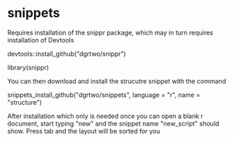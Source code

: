 # snippets

Requires installation of the snippr package, which may in turn requires installation of Devtools

devtools::install_github("dgrtwo/snippr")

library(snippr)

You can then download and install the strucutre snippet with the command

snippets_install_github("dgrtwo/snippets", language = "r", name = "structure")

After installation which only is needed once you can open a blank r document, start typing "new" and the snippet name "new_script" should show.
Press tab and the layout will be sorted for you
